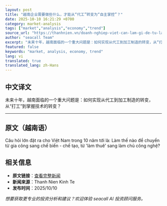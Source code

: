 ```yaml
---
layout: post
title: "越南企业需要做些什么，才能从“代工”转变为“自主掌控”？"
date: 2025-10-10 16:21:29 +0700
category: market-analysis
tags: ["market","analysis","economy","trend"]
source_url: "https://thanhnien.vn/doanh-nghiep-viet-can-lam-gi-de-tu-lam-thue-sang-lam-chu-185251010152119649.htm"
author: "seacall Team"
excerpt: "未来十年，越南面临的一个重大问题是：如何实现从代工到加工制造的转变，从“打工”到掌握技术的转变？..."
featured: false
keywords: "market, analysis, economy, trend"
lang: vi
translated: true
translated_lang: zh-Hans
---
```


## 中文译文

未来十年，越南面临的一个重大问题是：如何实现从代工到加工制造的转变，从“打工”到掌握技术的转变？

---

## 原文（越南语）

C&acirc;u hỏi lớn đặt ra cho Việt Nam trong 10 năm tới l&agrave;: L&agrave;m thế n&agrave;o để chuyển từ gia c&ocirc;ng sang chế biến - chế tạo, từ 'l&agrave;m thu&ecirc;' sang l&agrave;m chủ c&ocirc;ng nghệ?

## 相关信息

- **原文链接**：[查看完整新闻](https://thanhnien.vn/doanh-nghiep-viet-can-lam-gi-de-tu-lam-thue-sang-lam-chu-185251010152119649.htm)
- **新闻来源**：Thanh Nien Kinh Te
- **发布时间**：2025/10/10

*想要获取更专业的投资分析和建议？欢迎体验 seacall AI 投资顾问服务。*